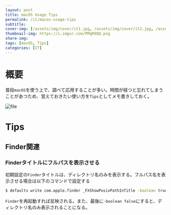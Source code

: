 ```yaml
---
layout: post
title: macOS Usage Tips
permalink: /it/macos-usage-tips
subtitle: 
cover-img: [/assets/img/cover/it1.jpg, /assets/img/cover/it2.jpg, /assets/img/cover/it3.jpg]
thumbnail-img: https://i.imgur.com/PMqR9QQ.png
share-img:
tags: [macOS, Tips]
categories: [IT]
---
```


# 概要
普段`macOS`を使う上で、調べて応用することが多い。時間が経つと忘れてしまうことがあつため、覚えておきたい使い方を`Tips`としてメモ書きしておく。

![file](https://i.imgur.com/PMqR9QQ.png)

# Tips
## Finder関連
### Finderタイトルにフルパスを表示させる
初期設定の`Finder`タイトルは、ディレクトリ名のみを表示する。フルパス名を表示させる場合は以下のコマンドで設定する
```sh
$ defaults write com.apple.finder _FXShowPosixPathInTitle -boolean true
```
`Finder`を再起動すれば反映される。また、最後に`-boolean false`にすると、ディレクトリ名のみ表示されることになる。

